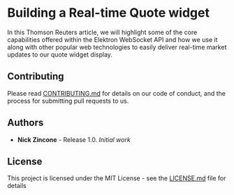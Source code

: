 # Building a Real-time Quote widget

In this Thomson Reuters article, we will highlight some of the core capabilities offered within the Elektron WebSocket API and how we use it along with other popular web technologies to easily deliver real-time market updates to our quote widget display.

## Contributing

Please read [CONTRIBUTING.md](https://gist.github.com/PurpleBooth/b24679402957c63ec426) for details on our code of conduct, and the process for submitting pull requests to us.

## Authors

* **Nick Zincone** - Release 1.0.  *Initial work*

## License

This project is licensed under the MIT License - see the [LICENSE.md](LICENSE.md) file for details

